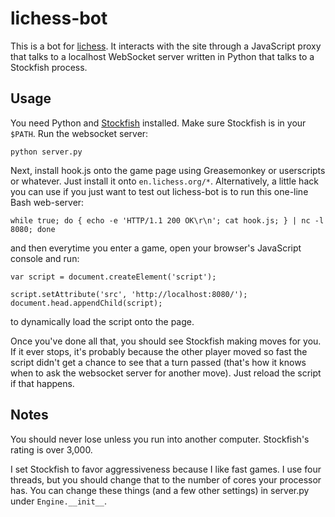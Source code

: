 # lichess-bot

This is a bot for [lichess](http://lichess.org). It interacts with the site
through a JavaScript proxy that talks to a localhost WebSocket server written
in Python that talks to a Stockfish process.

## Usage

You need Python and [Stockfish](http://Stockfishchess.org/) installed.
Make sure Stockfish is in your `$PATH`. Run the websocket server:

    python server.py

Next, install hook.js onto the game page using Greasemonkey or userscripts or
whatever. Just install it onto `en.lichess.org/*`. Alternatively, a little
hack you can use if you just want to test out lichess-bot is to run this
one-line Bash web-server:

    while true; do { echo -e 'HTTP/1.1 200 OK\r\n'; cat hook.js; } | nc -l 8080; done

and then everytime you enter a game, open your browser's JavaScript
console and run:

    var script = document.createElement('script');

    script.setAttribute('src', 'http://localhost:8080/');
    document.head.appendChild(script);

to dynamically load the script onto the page.

Once you've done all that, you should see Stockfish making moves for you. If it
ever stops, it's probably because the other player moved so fast the script
didn't get a chance to see that a turn passed (that's how it knows when to ask
the websocket server for another move). Just reload the script if that happens.

## Notes

You should never lose unless you run into another computer. Stockfish's rating
is over 3,000.

<div>
I set Stockfish to favor aggressiveness because I like fast games. I use four
threads, but you should change that to the number of cores your processor has.
You can change these things (and a few other settings) in server.py under
<code>Engine.__init__</code>.
</div>

